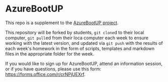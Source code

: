 # AzureBootUP
This repo is a supplement to the [AzureBootUP project](https://github.com/KonTheCat/AzureBootUP). 

This repository will be forked by students, `git clone`d to their local computer, `git pull`ed from their loca computer each week to ensure working with the latest version, and updated via `git push` with the results of each week's homework in the form of scripts, templates and markdown files in the appropriate folder for the week.

If you would like to sign up for AzureBootUP, attend an information session, or if you have questions, please use this form: https://forms.office.com/r/crNPjUEXrf.